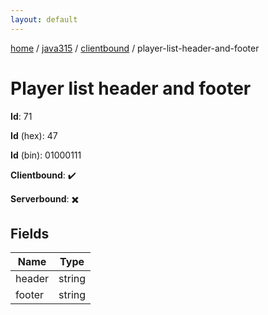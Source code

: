 ```yaml
---
layout: default
---
```


[home](/)  /  [java315](/protocol/java315)  /  [clientbound](/protocol/java315/clientbound)  /  player-list-header-and-footer

# Player list header and footer

**Id**: 71

**Id** (hex): 47

**Id** (bin): 01000111

**Clientbound**: ✔️

**Serverbound**: ✖️

## Fields

Name | Type
---|---
header | string
footer | string

